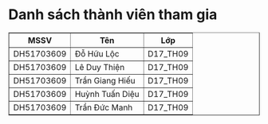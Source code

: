 <h1> Danh sách thành viên tham gia </h1> 
<table border ="1">
    <tr><th>MSSV</th><th>Tên</th><th>Lớp</th></tr>
    <tr><td>DH51703609</td><td>Đỗ Hữu Lộc</td><td>D17_TH09</td></tr>
    <tr><td>DH51703609</td><td>Lê Duy Thiện</td><td>D17_TH09</td></tr>
    <tr><td>DH51703609</td><td>Trần Giang Hiếu</td><td>D17_TH09</td></tr>
    <tr><td>DH51703609</td><td>Huỳnh Tuấn Diệu</td><td>D17_TH09</td></tr>
    <tr><td>DH51703609</td><td>Trần Đức Manh</td><td>D17_TH09</td></tr>
</table>
